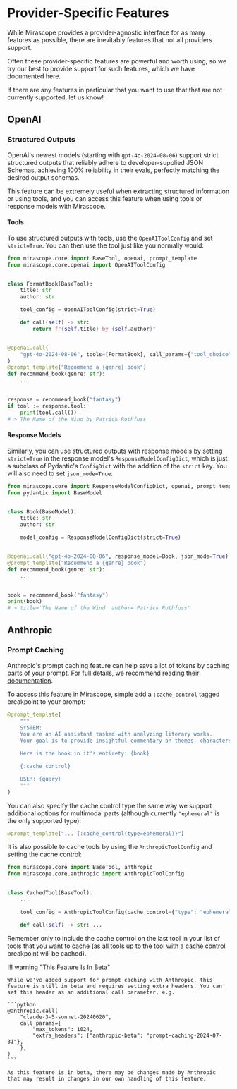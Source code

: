 # Provider-Specific Features

While Mirascope provides a provider-agnostic interface for as many features as possible, there are inevitably features that not all providers support.

Often these provider-specific features are powerful and worth using, so we try our best to provide support for such features, which we have documented here.

If there are any features in particular that you want to use that that are not currently supported, let us know!

## OpenAI

### Structured Outputs

OpenAI's newest models (starting with `gpt-4o-2024-08-06`) support strict structured outputs that reliably adhere to developer-supplied JSON Schemas, achieving 100% reliability in their evals, perfectly matching the desired output schemas.

This feature can be extremely useful when extracting structured information or using tools, and you can access this feature when using tools or response models with Mirascope.

#### Tools

To use structured outputs with tools, use the `OpenAIToolConfig` and set `strict=True`. You can then use the tool just like you normally would:

```python
from mirascope.core import BaseTool, openai, prompt_template
from mirascope.core.openai import OpenAIToolConfig


class FormatBook(BaseTool):
    title: str
    author: str

    tool_config = OpenAIToolConfig(strict=True)

    def call(self) -> str:
        return f"{self.title} by {self.author}"


@openai.call(
    "gpt-4o-2024-08-06", tools=[FormatBook], call_params={"tool_choice": "required"}
)
@prompt_template("Recommend a {genre} book")
def recommend_book(genre: str):
    ...


response = recommend_book("fantasy")
if tool := response.tool:
    print(tool.call())
# > The Name of the Wind by Patrick Rothfuss
```

#### Response Models

Similarly, you can use structured outputs with response models by setting `strict=True` in the response model's `ResponseModelConfigDict`, which is just a subclass of Pydantic's `ConfigDict` with the addition of the `strict` key. You will also need to set `json_mode=True`:

```python
from mirascope.core import ResponseModelConfigDict, openai, prompt_template
from pydantic import BaseModel


class Book(BaseModel):
    title: str
    author: str

    model_config = ResponseModelConfigDict(strict=True)


@openai.call("gpt-4o-2024-08-06", response_model=Book, json_mode=True)
@prompt_template("Recommend a {genre} book")
def recommend_book(genre: str):
    ...


book = recommend_book("fantasy")
print(book)
# > title='The Name of the Wind' author='Patrick Rothfuss'
```

## Anthropic

### Prompt Caching

Anthropic's prompt caching feature can help save a lot of tokens by caching parts of your prompt. For full details, we recommend reading [their documentation](https://docs.anthropic.com/en/docs/build-with-claude/prompt-caching).

To access this feature in Mirascope, simple add a `:cache_control` tagged breakpoint to your prompt:

```python
@prompt_template(
    """
    SYSTEM:
    You are an AI assistant tasked with analyzing literary works.
    Your goal is to provide insightful commentary on themes, characters, and writing style.

    Here is the book in it's entirety: {book}

    {:cache_control}

    USER: {query}
    """
)
```

You can also specify the cache control type the same way we support additional options for multimodal parts (although currently `"ephemeral"` is the only supported type):

```python
@prompt_template("... {:cache_control(type=ephemeral)}")
```

It is also possible to cache tools by using the `AnthropicToolConfig` and setting the cache control:

```python
from mirascope.core import BaseTool, anthropic
from mirascope.core.anthropic import AnthropicToolConfig


class CachedTool(BaseTool):
    ...

    tool_config = AnthropicToolConfig(cache_control={"type": "ephemeral"})

    def call(self) -> str: ...
```

Remember only to include the cache control on the last tool in your list of tools that you want to cache (as all tools up to the tool with a cache control breakpoint will be cached).

!!! warning "This Feature Is In Beta"

    While we've added support for prompt caching with Anthropic, this feature is still in beta and requires setting extra headers. You can set this header as an additional call parameter, e.g.

    ```python
    @anthropic.call(
        "claude-3-5-sonnet-20240620",
        call_params={
            "max_tokens": 1024,
            "extra_headers": {"anthropic-beta": "prompt-caching-2024-07-31"},
        },
    )
    ```

    As this feature is in beta, there may be changes made by Anthropic that may result in changes in our own handling of this feature.
